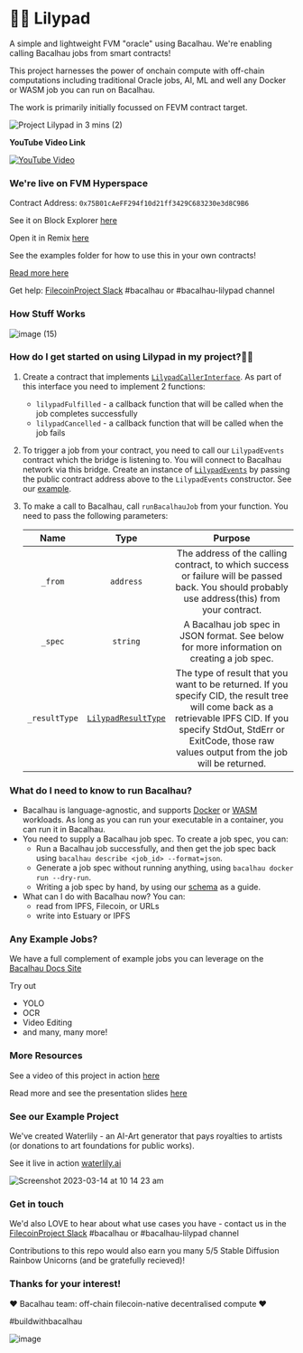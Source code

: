 # 🌺🐸 Lilypad

A simple and lightweight FVM "oracle" using Bacalhau. We're enabling calling Bacalhau jobs from smart contracts!

This project harnesses the power of onchain compute with off-chain computations including traditional Oracle jobs, AI, ML and well any Docker or WASM job you can run on Bacalhau.

The work is primarily initially focussed on FEVM contract target.

![Project Lilypad in 3 mins (2)](https://user-images.githubusercontent.com/12529822/223378567-91e08ae4-9859-441d-bbfe-d1b7516c6543.png)

**YouTube Video Link**

[![YouTube Video](http://img.youtube.com/vi/9lF7omNEK-c/0.jpg)](https://www.youtube.com/watch?v=9lF7omNEK-c 'Project Lilypad')

### We're live on FVM Hyperspace

Contract Address: `0x75B01cAeFF294f10d21ff3429C683230e3d8C9B6`

See it on Block Explorer [here](https://fvm.starboard.ventures/contracts/0x75B01cAeFF294f10d21ff3429C683230e3d8C9B6)

Open it in Remix [here](https://remix.ethereum.org/bacalhau-project/lilypad/blob/main/hardhat/contracts/LilypadEvents.sol)

See the examples folder for how to use this in your own contracts!

[Read more here](https://bit.ly/project-lilypad)

Get help: [FilecoinProject Slack](https://filecoinproject.slack.com/) #bacalhau or #bacalhau-lilypad channel

### How Stuff Works

![image (15)](https://user-images.githubusercontent.com/12529822/224299570-366bde1c-1f48-4af9-9d7c-0d4f8a0fc1fc.png)

### How do I get started on using Lilypad in my project?🧑‍💻

1.  Create a contract that implements [`LilypadCallerInterface`](./hardhat/contracts/LilypadCallerInterface.sol). As part of this interface you need to implement 2 functions:

    - `lilypadFulfilled` - a callback function that will be called when the job completes successfully
    - `lilypadCancelled` - a callback function that will be called when the job fails

2.  To trigger a job from your contract, you need to call our `LilypadEvents` contract which the bridge is listening to. You will connect to Bacalhau network via this bridge. Create an instance of [`LilypadEvents`](./hardhat/contracts/LilypadEvents.sol) by passing the public contract address above to the `LilypadEvents` constructor. See our [example](./examples/contracts/StableDiffusionCaller.sol#L29).
3.  To make a call to Bacalhau, call `runBacalhauJob` from your function. You need to pass the following parameters:

    |     Name      |                                    Type                                     |                                                                                                             Purpose                                                                                                              |
    | :-----------: | :-------------------------------------------------------------------------: | :------------------------------------------------------------------------------------------------------------------------------------------------------------------------------------------------------------------------------: |
    |    `_from`    |                                  `address`                                  |                                         The address of the calling contract, to which success or failure will be passed back. You should probably use address(this) from your contract.                                          |
    |    `_spec`    |                                  `string`                                   |                                                                    A Bacalhau job spec in JSON format. See below for more information on creating a job spec.                                                                    |
    | `_resultType` | [`LilypadResultType`](./hardhat/contracts/LilypadCallerInterface.sol#L4-L9) | The type of result that you want to be returned. If you specify CID, the result tree will come back as a retrievable IPFS CID. If you specify StdOut, StdErr or ExitCode, those raw values output from the job will be returned. |

### What do I need to know to run Bacalhau?

- Bacalhau is language-agnostic, and supports [Docker](https://docs.bacalhau.org/getting-started/docker-workload-onboarding) or [WASM](https://docs.bacalhau.org/getting-started/wasm-workload-onboarding) workloads. As long as you can run your executable in a container, you can run it in Bacalhau.
- You need to supply a Bacalhau job spec. To create a job spec, you can:
  - Run a Bacalhau job successfully, and then get the job spec back using `bacalhau describe <job_id> --format=json`.
  - Generate a job spec without running anything, using `bacalhau docker run --dry-run`.
  - Writing a job spec by hand, by using our [schema](https://schema.bacalhau.org) as a guide.
- What can I do with Bacalhau now? You can:
  - read from IPFS, Filecoin, or URLs
  - write into Estuary or IPFS

### Any Example Jobs?

We have a full complement of example jobs you can leverage on the [Bacalhau Docs Site](https://docs.bacalhau.org/)

Try out

- YOLO
- OCR
- Video Editing
- and many, many more!

### More Resources

See a video of this project in action [here](https://youtu.be/B0l0gFYxADY)

Read more and see the presentation slides [here](https://bit.ly/project-lilypad)

### See our Example Project

We've created Waterlily - an AI-Art generator that pays royalties to artists (or donations to art foundations for public works).

See it live in action [waterlily.ai](https://www.waterlily.ai/)

![Screenshot 2023-03-14 at 10 14 23 am](https://user-images.githubusercontent.com/12529822/224852799-594fd941-be82-4b7e-b7cd-2ba306857243.png)

### Get in touch

We'd also LOVE to hear about what use cases you have - contact us in the [FilecoinProject Slack](https://filecoinproject.slack.com/) #bacalhau or #bacalhau-lilypad channel

Contributions to this repo would also earn you many 5/5 Stable Diffusion Rainbow Unicorns (and be gratefully recieved)!

### Thanks for your interest!

❤️ Bacalhau team: off-chain filecoin-native decentralised compute ❤️

#buildwithbacalhau

![image](https://user-images.githubusercontent.com/12529822/220625332-b0e6a08a-b77d-41f7-90a8-248852a353c8.png)
